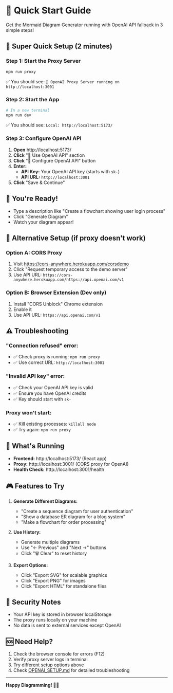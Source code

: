 # 🚀 Quick Start Guide

Get the Mermaid Diagram Generator running with OpenAI API fallback in 3 simple steps!

## 🎯 Super Quick Setup (2 minutes)

### Step 1: Start the Proxy Server
```bash
npm run proxy
```
✅ You should see: `🚀 OpenAI Proxy Server running on http://localhost:3001`

### Step 2: Start the App
```bash
# In a new terminal
npm run dev
```
✅ You should see: `Local: http://localhost:5173/`

### Step 3: Configure OpenAI API
1. **Open** http://localhost:5173/
2. **Click** "🔑 Use OpenAI API" section
3. **Click** "🔑 Configure OpenAI API" button
4. **Enter:**
   - **API Key:** Your OpenAI API key (starts with `sk-`)
   - **API URL:** `http://localhost:3001`
5. **Click** "Save & Continue"

## 🎉 You're Ready!

- Type a description like "Create a flowchart showing user login process"
- Click "Generate Diagram"
- Watch your diagram appear!

## 🔧 Alternative Setup (if proxy doesn't work)

### Option A: CORS Proxy
1. Visit https://cors-anywhere.herokuapp.com/corsdemo
2. Click "Request temporary access to the demo server"
3. Use API URL: `https://cors-anywhere.herokuapp.com/https://api.openai.com/v1`

### Option B: Browser Extension (Dev only)
1. Install "CORS Unblock" Chrome extension
2. Enable it
3. Use API URL: `https://api.openai.com/v1`

## ⚠️ Troubleshooting

### "Connection refused" error:
- ✅ Check proxy is running: `npm run proxy`
- ✅ Use correct URL: `http://localhost:3001`

### "Invalid API key" error:
- ✅ Check your OpenAI API key is valid
- ✅ Ensure you have OpenAI credits
- ✅ Key should start with `sk-`

### Proxy won't start:
- ✅ Kill existing processes: `killall node`
- ✅ Try again: `npm run proxy`

## 📁 What's Running

- **Frontend:** http://localhost:5173/ (React app)
- **Proxy:** http://localhost:3001/ (CORS proxy for OpenAI)
- **Health Check:** http://localhost:3001/health

## 🎮 Features to Try

1. **Generate Different Diagrams:**
   - "Create a sequence diagram for user authentication"
   - "Show a database ER diagram for a blog system"
   - "Make a flowchart for order processing"

2. **Use History:**
   - Generate multiple diagrams
   - Use "← Previous" and "Next →" buttons
   - Click "🗑️ Clear" to reset history

3. **Export Options:**
   - Click "Export SVG" for scalable graphics
   - Click "Export PNG" for images
   - Click "Export HTML" for standalone files

## 🔐 Security Notes

- Your API key is stored in browser localStorage
- The proxy runs locally on your machine
- No data is sent to external services except OpenAI

## 🆘 Need Help?

1. Check the browser console for errors (F12)
2. Verify proxy server logs in terminal
3. Try different setup options above
4. Check [OPENAI_SETUP.md](./OPENAI_SETUP.md) for detailed troubleshooting

---

**Happy Diagramming! 🎨✨**